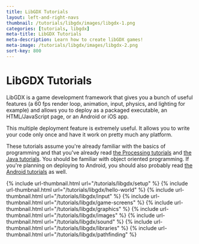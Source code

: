 ```yaml
---
title: LibGDX Tutorials
layout: left-and-right-navs
thumbnail: /tutorials/libgdx/images/libgdx-1.png
categories: [tutorials, libgdx]
meta-title: LibGDX Tutorials
meta-description: Learn how to create libGDX games!
meta-image: /tutorials/libgdx/images/libgdx-2.png
sort-key: 800
---
```


# LibGDX Tutorials

LibGDX is a game development framework that gives you a bunch of useful features (a 60 fps render loop, animation, input, physics, and lighting for example) and allows you to deploy as a packaged executable, an HTML/JavaScript page, or an Android or iOS app.

This multiple deployment feature is extremely useful. It allows you to write your code only once and have it work on pretty much any platform.

These tutorials assume you're already familiar with the basics of programming and that you've already read [the Processing tutorials](/tutorials/processing) and [the Java tutorials](/tutorials/java). You should be familiar with object oriented programming. If you're planning on deploying to Android, you should also probably read [the Android tutorials](/tutorials/android) as well.

<div class="thumbnail-link-container">
{% include url-thumbnail.html url="/tutorials/libgdx/setup" %}
{% include url-thumbnail.html url="/tutorials/libgdx/hello-world" %}
{% include url-thumbnail.html url="/tutorials/libgdx/input" %}
{% include url-thumbnail.html url="/tutorials/libgdx/game-screens" %}
{% include url-thumbnail.html url="/tutorials/libgdx/graphics" %}
{% include url-thumbnail.html url="/tutorials/libgdx/images" %}
{% include url-thumbnail.html url="/tutorials/libgdx/sound" %}
{% include url-thumbnail.html url="/tutorials/libgdx/libraries" %}
{% include url-thumbnail.html url="/tutorials/libgdx/pathfinding" %}
</div>